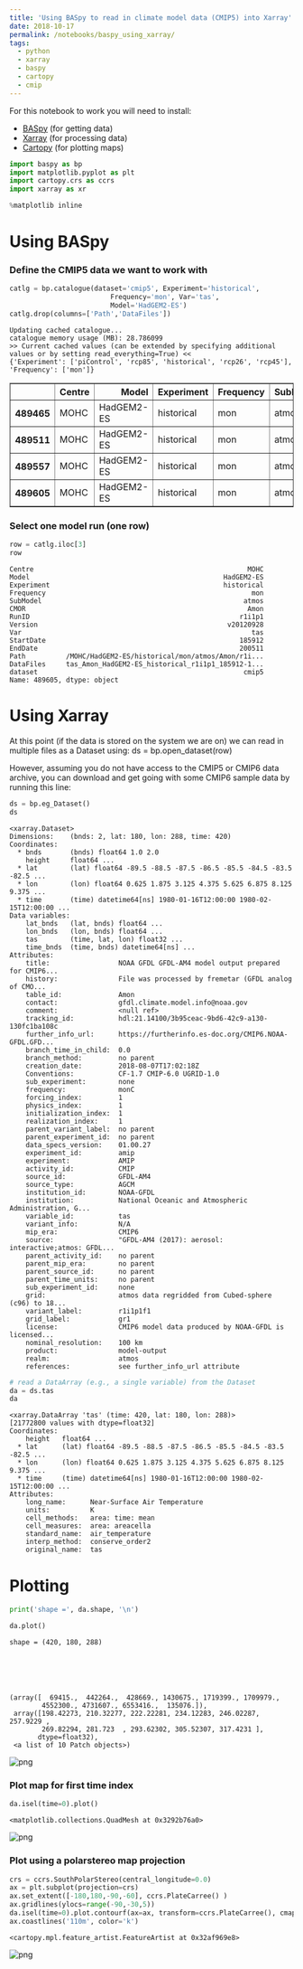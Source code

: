 ```yaml
---
title: 'Using BASpy to read in climate model data (CMIP5) into Xarray'
date: 2018-10-17
permalink: /notebooks/baspy_using_xarray/
tags:
  - python
  - xarray
  - baspy
  - cartopy
  - cmip
---
```


For this notebook to work you will need to install:
- [BASpy](https://github.com/scott-hosking/baspy) (for getting data)
- [Xarray](http://xarray.pydata.org/en/stable/installing.html) (for processing data)
- [Cartopy](https://scitools.org.uk/cartopy/docs/latest/installing.html#installing) (for plotting maps)


```python
import baspy as bp
import matplotlib.pyplot as plt
import cartopy.crs as ccrs
import xarray as xr

%matplotlib inline 
```

# Using BASpy
### Define the CMIP5 data we want to work with


```python
catlg = bp.catalogue(dataset='cmip5', Experiment='historical', 
                         Frequency='mon', Var='tas', 
                         Model='HadGEM2-ES')
catlg.drop(columns=['Path','DataFiles'])
```

    Updating cached catalogue...
    catalogue memory usage (MB): 28.786099
    >> Current cached values (can be extended by specifying additional values or by setting read_everything=True) <<
    {'Experiment': ['piControl', 'rcp85', 'historical', 'rcp26', 'rcp45'], 'Frequency': ['mon']}
    





<div>
<style scoped>
    .dataframe tbody tr th:only-of-type {
        vertical-align: middle;
    }

    .dataframe tbody tr th {
        vertical-align: top;
    }

    .dataframe thead th {
        text-align: right;
    }
</style>
<table border="1" class="dataframe">
  <thead>
    <tr style="text-align: right;">
      <th></th>
      <th>Centre</th>
      <th>Model</th>
      <th>Experiment</th>
      <th>Frequency</th>
      <th>SubModel</th>
      <th>CMOR</th>
      <th>RunID</th>
      <th>Version</th>
      <th>Var</th>
      <th>StartDate</th>
      <th>EndDate</th>
      <th>dataset</th>
    </tr>
  </thead>
  <tbody>
    <tr>
      <th>489465</th>
      <td>MOHC</td>
      <td>HadGEM2-ES</td>
      <td>historical</td>
      <td>mon</td>
      <td>atmos</td>
      <td>Amon</td>
      <td>r2i1p1</td>
      <td>v20110418</td>
      <td>tas</td>
      <td>185912</td>
      <td>200512</td>
      <td>cmip5</td>
    </tr>
    <tr>
      <th>489511</th>
      <td>MOHC</td>
      <td>HadGEM2-ES</td>
      <td>historical</td>
      <td>mon</td>
      <td>atmos</td>
      <td>Amon</td>
      <td>r4i1p1</td>
      <td>v20110418</td>
      <td>tas</td>
      <td>185912</td>
      <td>200511</td>
      <td>cmip5</td>
    </tr>
    <tr>
      <th>489557</th>
      <td>MOHC</td>
      <td>HadGEM2-ES</td>
      <td>historical</td>
      <td>mon</td>
      <td>atmos</td>
      <td>Amon</td>
      <td>r3i1p1</td>
      <td>v20110418</td>
      <td>tas</td>
      <td>185912</td>
      <td>200512</td>
      <td>cmip5</td>
    </tr>
    <tr>
      <th>489605</th>
      <td>MOHC</td>
      <td>HadGEM2-ES</td>
      <td>historical</td>
      <td>mon</td>
      <td>atmos</td>
      <td>Amon</td>
      <td>r1i1p1</td>
      <td>v20120928</td>
      <td>tas</td>
      <td>185912</td>
      <td>200511</td>
      <td>cmip5</td>
    </tr>
  </tbody>
</table>
</div>



### Select one model run (one row)


```python
row = catlg.iloc[3]
row
```




    Centre                                                     MOHC
    Model                                                HadGEM2-ES
    Experiment                                           historical
    Frequency                                                   mon
    SubModel                                                  atmos
    CMOR                                                       Amon
    RunID                                                    r1i1p1
    Version                                               v20120928
    Var                                                         tas
    StartDate                                                185912
    EndDate                                                  200511
    Path          /MOHC/HadGEM2-ES/historical/mon/atmos/Amon/r1i...
    DataFiles     tas_Amon_HadGEM2-ES_historical_r1i1p1_185912-1...
    dataset                                                   cmip5
    Name: 489605, dtype: object



# Using Xarray

At this point (if the data is stored on the system we are on) we can read in multiple files as a Dataset using:
ds = bp.open_dataset(row)

However, assuming you do not have access to the CMIP5 or CMIP6 data archive, you can download 
and get going with some CMIP6 sample data by running this line:


```python
ds = bp.eg_Dataset()
ds
```




    <xarray.Dataset>
    Dimensions:    (bnds: 2, lat: 180, lon: 288, time: 420)
    Coordinates:
      * bnds       (bnds) float64 1.0 2.0
        height     float64 ...
      * lat        (lat) float64 -89.5 -88.5 -87.5 -86.5 -85.5 -84.5 -83.5 -82.5 ...
      * lon        (lon) float64 0.625 1.875 3.125 4.375 5.625 6.875 8.125 9.375 ...
      * time       (time) datetime64[ns] 1980-01-16T12:00:00 1980-02-15T12:00:00 ...
    Data variables:
        lat_bnds   (lat, bnds) float64 ...
        lon_bnds   (lon, bnds) float64 ...
        tas        (time, lat, lon) float32 ...
        time_bnds  (time, bnds) datetime64[ns] ...
    Attributes:
        title:                 NOAA GFDL GFDL-AM4 model output prepared for CMIP6...
        history:               File was processed by fremetar (GFDL analog of CMO...
        table_id:              Amon
        contact:               gfdl.climate.model.info@noaa.gov
        comment:               <null ref>
        tracking_id:           hdl:21.14100/3b95ceac-9bd6-42c9-a130-130fc1ba108c
        further_info_url:      https://furtherinfo.es-doc.org/CMIP6.NOAA-GFDL.GFD...
        branch_time_in_child:  0.0
        branch_method:         no parent
        creation_date:         2018-08-07T17:02:18Z
        Conventions:           CF-1.7 CMIP-6.0 UGRID-1.0
        sub_experiment:        none
        frequency:             monC
        forcing_index:         1
        physics_index:         1
        initialization_index:  1
        realization_index:     1
        parent_variant_label:  no parent
        parent_experiment_id:  no parent
        data_specs_version:    01.00.27
        experiment_id:         amip
        experiment:            AMIP
        activity_id:           CMIP
        source_id:             GFDL-AM4
        source_type:           AGCM
        institution_id:        NOAA-GFDL
        institution:           National Oceanic and Atmospheric Administration, G...
        variable_id:           tas
        variant_info:          N/A
        mip_era:               CMIP6
        source:                "GFDL-AM4 (2017): aerosol: interactive;atmos: GFDL...
        parent_activity_id:    no parent
        parent_mip_era:        no parent
        parent_source_id:      no parent
        parent_time_units:     no parent
        sub_experiment_id:     none
        grid:                  atmos data regridded from Cubed-sphere (c96) to 18...
        variant_label:         r1i1p1f1
        grid_label:            gr1
        license:               CMIP6 model data produced by NOAA-GFDL is licensed...
        nominal_resolution:    100 km
        product:               model-output
        realm:                 atmos
        references:            see further_info_url attribute




```python
# read a DataArray (e.g., a single variable) from the Dataset
da = ds.tas
da
```




    <xarray.DataArray 'tas' (time: 420, lat: 180, lon: 288)>
    [21772800 values with dtype=float32]
    Coordinates:
        height   float64 ...
      * lat      (lat) float64 -89.5 -88.5 -87.5 -86.5 -85.5 -84.5 -83.5 -82.5 ...
      * lon      (lon) float64 0.625 1.875 3.125 4.375 5.625 6.875 8.125 9.375 ...
      * time     (time) datetime64[ns] 1980-01-16T12:00:00 1980-02-15T12:00:00 ...
    Attributes:
        long_name:      Near-Surface Air Temperature
        units:          K
        cell_methods:   area: time: mean
        cell_measures:  area: areacella
        standard_name:  air_temperature
        interp_method:  conserve_order2
        original_name:  tas



# Plotting


```python
print('shape =', da.shape, '\n')

da.plot()
```

    shape = (420, 180, 288) 
    





    (array([  69415.,  442264.,  428669., 1430675., 1719399., 1709979.,
            4552300., 4731607., 6553416.,  135076.]),
     array([198.42273, 210.32277, 222.22281, 234.12283, 246.02287, 257.9229 ,
            269.82294, 281.723  , 293.62302, 305.52307, 317.4231 ],
           dtype=float32),
     <a list of 10 Patch objects>)




![png](/images/notebooks/baspy_example/output_10_2.png)


### Plot map for first time index


```python
da.isel(time=0).plot()
```




    <matplotlib.collections.QuadMesh at 0x3292b76a0>




![png](/images/notebooks/baspy_example/output_12_1.png)


### Plot using a polarstereo map projection


```python
crs = ccrs.SouthPolarStereo(central_longitude=0.0)
ax = plt.subplot(projection=crs)
ax.set_extent([-180,180,-90,-60], ccrs.PlateCarree() )
ax.gridlines(ylocs=range(-90,-30,5))
da.isel(time=0).plot.contourf(ax=ax, transform=ccrs.PlateCarree(), cmap=plt.cm.Blues_r, extend='both')
ax.coastlines('110m', color='k')
```




    <cartopy.mpl.feature_artist.FeatureArtist at 0x32af969e8>




![png](/images/notebooks/baspy_example/output_14_1.png)

